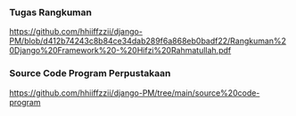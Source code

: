 ### Tugas Rangkuman
https://github.com/hhiiffzzii/django-PM/blob/d412b74243c8b84ce34dab289f6a868eb0badf22/Rangkuman%20Django%20Framework%20-%20Hifzi%20Rahmatullah.pdf

### Source Code Program Perpustakaan
https://github.com/hhiiffzzii/django-PM/tree/main/source%20code-program
